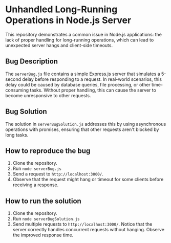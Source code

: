 # Unhandled Long-Running Operations in Node.js Server

This repository demonstrates a common issue in Node.js applications: the lack of proper handling for long-running operations, which can lead to unexpected server hangs and client-side timeouts.

## Bug Description

The `serverBug.js` file contains a simple Express.js server that simulates a 5-second delay before responding to a request.  In real-world scenarios, this delay could be caused by database queries, file processing, or other time-consuming tasks. Without proper handling, this can cause the server to become unresponsive to other requests.

## Bug Solution

The solution in `serverBugSolution.js` addresses this by using asynchronous operations with promises, ensuring that other requests aren't blocked by long tasks.

## How to reproduce the bug
1. Clone the repository.
2. Run `node serverBug.js`
3. Send a request to `http://localhost:3000/`.
4. Observe that the request might hang or timeout for some clients before receiving a response.

## How to run the solution
1. Clone the repository.
2. Run `node serverBugSolution.js`
3. Send multiple requests to `http://localhost:3000/`. Notice that the server correctly handles concurrent requests without hanging.  Observe the improved response time.
